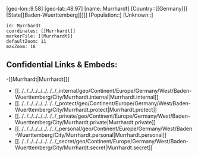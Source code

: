 ﻿---
location: [48.97,9.58]
mapzoom: [7,12] 
mapmarker: city 
type: City
tags:
- geo/City


SpocWebEntityId: 32638
isDeleted: false
confidential: public

---
[geo-lon::9.58]
[geo-lat::48.97]
[name::Murrhardt]
[Country::[[Germany]]]
[State[[Baden-Wuerttemberg]]]]]
[Population::]
[Unknown::]


```leaflet
id: Murrhardt
coordinates: [[Murrhardt]]
markerFile: [[Murrhardt]]
defaultZoom: 11 
maxZoom: 18
```


## Confidential Links & Embeds: 
-[[Murrhardt|Murrhardt]]] 
- [[../../../../../../../../_internal/geo/Continent/Europe/Germany/West/Baden-Wuerttemberg/City/Murrhardt.internal|Murrhardt.internal]] 
- [[../../../../../../../../_protect/geo/Continent/Europe/Germany/West/Baden-Wuerttemberg/City/Murrhardt.protect|Murrhardt.protect]] 
- [[../../../../../../../../_private/geo/Continent/Europe/Germany/West/Baden-Wuerttemberg/City/Murrhardt.private|Murrhardt.private]] 
- [[../../../../../../../../_personal/geo/Continent/Europe/Germany/West/Baden-Wuerttemberg/City/Murrhardt.personal|Murrhardt.personal]] 
- [[../../../../../../../../_secret/geo/Continent/Europe/Germany/West/Baden-Wuerttemberg/City/Murrhardt.secret|Murrhardt.secret]] 
